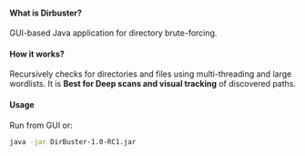 #### What is Dirbuster?
GUI-based Java application for directory brute-forcing.

#### How it works?
Recursively checks for directories and files using multi-threading and large wordlists. It is **Best for Deep scans and visual tracking** of discovered paths.

#### Usage
Run from GUI or:
```bash
java -jar DirBuster-1.0-RC1.jar
```
